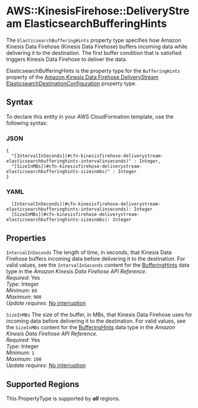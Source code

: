 # AWS::KinesisFirehose::DeliveryStream ElasticsearchBufferingHints<a name="aws-properties-kinesisfirehose-deliverystream-elasticsearchbufferinghints"></a>

The `ElasticsearchBufferingHints` property type specifies how Amazon Kinesis Data Firehose \(Kinesis Data Firehose\) buffers incoming data while delivering it to the destination\. The first buffer condition that is satisfied triggers Kinesis Data Firehose to deliver the data\. 

ElasticsearchBufferingHints is the property type for the `BufferingHints` property of the [Amazon Kinesis Data Firehose DeliveryStream ElasticsearchDestinationConfiguration](https://docs.aws.amazon.com/AWSCloudFormation/latest/UserGuide/aws-properties-kinesisfirehose-deliverystream-elasticsearchdestinationconfiguration.html) property type\. 

## Syntax<a name="aws-properties-kinesisfirehose-deliverystream-elasticsearchbufferinghints-syntax"></a>

To declare this entity in your AWS CloudFormation template, use the following syntax:

### JSON<a name="aws-properties-kinesisfirehose-deliverystream-elasticsearchbufferinghints-syntax.json"></a>

```
{
  "[IntervalInSeconds](#cfn-kinesisfirehose-deliverystream-elasticsearchbufferinghints-intervalinseconds)" : Integer,
  "[SizeInMBs](#cfn-kinesisfirehose-deliverystream-elasticsearchbufferinghints-sizeinmbs)" : Integer
}
```

### YAML<a name="aws-properties-kinesisfirehose-deliverystream-elasticsearchbufferinghints-syntax.yaml"></a>

```
  [IntervalInSeconds](#cfn-kinesisfirehose-deliverystream-elasticsearchbufferinghints-intervalinseconds): Integer
  [SizeInMBs](#cfn-kinesisfirehose-deliverystream-elasticsearchbufferinghints-sizeinmbs): Integer
```

## Properties<a name="aws-properties-kinesisfirehose-deliverystream-elasticsearchbufferinghints-properties"></a>

`IntervalInSeconds`  <a name="cfn-kinesisfirehose-deliverystream-elasticsearchbufferinghints-intervalinseconds"></a>
The length of time, in seconds, that Kinesis Data Firehose buffers incoming data before delivering it to the destination\. For valid values, see the `IntervalInSeconds` content for the [BufferingHints](https://docs.aws.amazon.com/firehose/latest/APIReference/API_BufferingHints.html) data type in the *Amazon Kinesis Data Firehose API Reference*\.   
*Required*: Yes  
*Type*: Integer  
*Minimum*: `60`  
*Maximum*: `900`  
*Update requires*: [No interruption](https://docs.aws.amazon.com/AWSCloudFormation/latest/UserGuide/using-cfn-updating-stacks-update-behaviors.html#update-no-interrupt)

`SizeInMBs`  <a name="cfn-kinesisfirehose-deliverystream-elasticsearchbufferinghints-sizeinmbs"></a>
The size of the buffer, in MBs, that Kinesis Data Firehose uses for incoming data before delivering it to the destination\. For valid values, see the `SizeInMBs` content for the [BufferingHints](https://docs.aws.amazon.com/firehose/latest/APIReference/API_BufferingHints.html) data type in the *Amazon Kinesis Data Firehose API Reference*\.   
*Required*: Yes  
*Type*: Integer  
*Minimum*: `1`  
*Maximum*: `100`  
*Update requires*: [No interruption](https://docs.aws.amazon.com/AWSCloudFormation/latest/UserGuide/using-cfn-updating-stacks-update-behaviors.html#update-no-interrupt)

## Supported Regions

This PropertyType is supported by ***all*** regions.